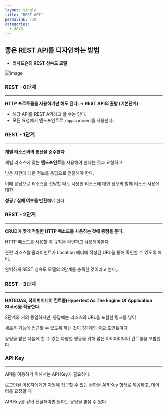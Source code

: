 ```yaml
---
layout: single
title: "REST API"
permalink: /19
categories:
  - JAVA
---
```


## 좋은 REST API를 디자인하는 방법

- **리차드슨의 REST 성숙도 모델**

![image](https://user-images.githubusercontent.com/77485397/215101777-eefafe96-04ed-48d9-860a-c7241e1f9ff0.png)

### **REST - 0단계**

---

****HTTP 프로토콜을 사용하기만 해도 된다. → REST API의 출발 (기본단계)****

- 해당 API를 REST API라고 할 수는 없다.
- 모든 요청에서 엔드포인트로 `/appointment`를 사용한다.

### REST - 1단계

---

****개별 리소스와의 통신을 준수한다.****

개별 리소스에 맞는 **엔드포인트**를 사용해야 한다는 것과 요청하고 

받은 자원에 대한 정보를 응답으로 전달해야 한다.

이때 응답으로 리소스를 전달할 때도 사용한 리소스에 대한 정보와 함께 리소스 사용에 대한

**성공 / 실패 여부를 반환**해야 한다.

### REST - 2단계

---

**CRUD에 맞게 적절한 HTTP 메소드를 사용하는 것에 중점을 둔다.**

HTTP 메소드를 사용할 때 규칙을 확인하고 사용해야한다.

관련 리소스를 클라이언트가 Location 헤더에 작성된 URL을 통해 확인할 수 있도록 해야,

완벽하게 REST 성숙도 모델의 2단계를 충족한 것이라고 본다,.

### REST - 3단계

---

**HATEOAS, 하이퍼미디어 컨트롤(Hypertext As The Engine Of Application State)을 적용한다.**

2단계와 거의 동일하지만, 응답에는 리소스의 URL을 포함한 링크를 넣어

새로운 기능에 접근할 수 있도록 하는 것이 3단계의 중요 포인트이다.

응답을 받은 다음에 할 수 있는 다양한 행동을 위해 많은 하이퍼미디어 컨트롤을 포함한다.

### API Key

---

API를 이용하기 위해서는 API Key가 필요하다.

로그인된 이용자에게만 자원에 접근할 수 있는 권한을 API Key 형태로 제공하고, 데이터를 요청할 때

API Key를 같이 전달해야만 원하는 응답을 받을 수 있다.
